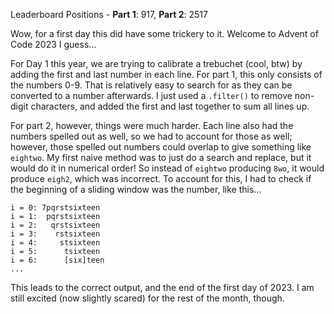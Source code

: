 Leaderboard Positions - **Part 1**: 917, **Part 2**: 2517

Wow, for a first day this did have some trickery to it. Welcome to Advent of Code 2023 I guess...

For Day 1 this year, we are trying to calibrate a trebuchet (cool, btw) by adding the first and last number in each line. For part 1, this only consists of the numbers 0-9. That is relatively easy to search for as they can be converted to a number afterwards. I just used a `.filter()` to remove non-digit characters, and added the first and last together to sum all lines up.

For part 2, however, things were much harder. Each line also had the numbers spelled out as well, so we had to account for those as well; however, those spelled out numbers could overlap to give something like `eightwo`. My first naive method was to just do a search and replace, but it would do it in numerical order! So instead of `eightwo` producing `8wo`, it would produce `eigh2`, which was incorrect. To account for this, I had to check if the beginning of a sliding window was the number, like this...

```
i = 0: 7pqrstsixteen
i = 1:  pqrstsixteen
i = 2:   qrstsixteen
i = 3:    rstsixteen
i = 4:     stsixteen
i = 5:      tsixteen
i = 6:      [six]teen
...
```

This leads to the correct output, and the end of the first day of 2023. I am still excited (now slightly scared) for the rest of the month, though.